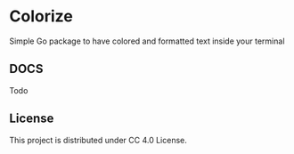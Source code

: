 # Colorize

Simple Go package to have colored and formatted text inside your terminal

## DOCS

Todo

## License

This project is distributed under CC 4.0 License.
